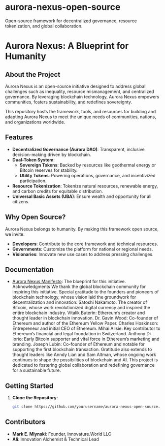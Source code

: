 # aurora-nexus-open-source
Open-source framework for decentralized governance, resource tokenization, and global collaboration.
# Aurora Nexus: A Blueprint for Humanity

## About the Project
Aurora Nexus is an open-source initiative designed to address global challenges such as inequality, resource mismanagement, and centralized governance. By leveraging blockchain technology, Aurora Nexus empowers communities, fosters sustainability, and redefines sovereignty.

This repository hosts the framework, tools, and resources for building and adapting Aurora Nexus to meet the unique needs of communities, nations, and organizations worldwide.

## Features
- **Decentralized Governance (Aurora DAO)**: Transparent, inclusive decision-making driven by blockchain.
- **Dual-Token System**:
  - **Sovereign Tokens**: Backed by resources like geothermal energy or Bitcoin reserves for stability.
  - **Utility Tokens**: Powering operations, governance, and incentivized participation.
- **Resource Tokenization**: Tokenize natural resources, renewable energy, and carbon credits for equitable distribution.
- **Universal Basic Assets (UBA)**: Ensure wealth and opportunity for all citizens.

## Why Open Source?
Aurora Nexus belongs to humanity. By making this framework open source, we invite:
- **Developers**: Contribute to the core framework and technical resources.
- **Governments**: Customize the platform for national or regional needs.
- **Visionaries**: Innovate new use cases to address pressing challenges.
## Documentation
- [Aurora Nexus Manifesto](aurora-nexus-manifesto.pdf.pdf): The blueprint for this initiative.
Acknowledgments
We thank the global blockchain community for inspiring this initiative.
Special gratitude to the founders and pioneers of blockchain technology, whose vision laid the groundwork for decentralization and innovation:
Satoshi Nakamoto: The creator of Bitcoin, whose work revolutionized digital currency and inspired the entire blockchain industry.
Vitalik Buterin: Ethereum’s creator and thought leader in blockchain innovation.
Dr. Gavin Wood: Co-founder of Ethereum and author of the Ethereum Yellow Paper.
Charles Hoskinson: Entrepreneur and initial CEO of Ethereum.
Mihai Alisie: Key contributor to Ethereum’s financial and legal foundation in Switzerland.
Anthony Di Iorio: Early Bitcoin supporter and vital force in Ethereum’s marketing and branding.
Joseph Lubin: Co-founder of Ethereum and notable for supporting the first blockchain transaction.
Gratitude also extends to thought leaders like Anndy Lian and Sam Altman, whose ongoing work continues to shape the possibilities of blockchain and AI.
This project is dedicated to fostering global collaboration and redefining governance for a sustainable future.
## Getting Started
1. **Clone the Repository**:
   ```bash
   git clone https://github.com/yourusername/aurora-nexus-open-source.git

## Contributors
- **Mark E. Mlynski**: Founder, Innovature.World LLC
- **Ali**: Innovation Alchemist & Technical Lead
